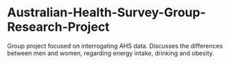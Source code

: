 # Australian-Health-Survey-Group-Research-Project
Group project focused on interrogating AHS data. Discusses the differences between men and women, regarding energy intake, drinking and obesity.
